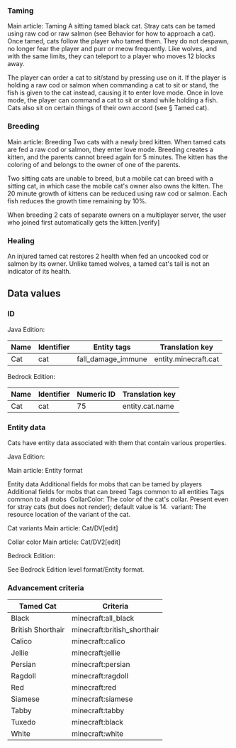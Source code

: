 ### Taming
Main article: Taming
A sitting tamed black cat.
Stray cats can be tamed using raw cod or raw salmon (see Behavior for how to approach a cat). Once tamed, cats follow the player who tamed them. They do not despawn, no longer fear the player and purr or meow frequently. Like wolves, and with the same limits, they can teleport to a player who moves 12 blocks away.

The player can order a cat to sit/stand by pressing use on it. If the player is holding a raw cod or salmon when commanding a cat to sit or stand, the fish is given to the cat instead, causing it to enter love mode. Once in love mode, the player can command a cat to sit or stand while holding a fish. Cats also sit on certain things of their own accord (see § Tamed cat).

### Breeding
Main article: Breeding
Two cats with a newly bred kitten.
When tamed cats are fed a raw cod or salmon, they enter love mode. Breeding creates a kitten, and the parents cannot breed again for 5 minutes. The kitten has the coloring of and belongs to the owner of one of the parents. 

Two sitting cats are unable to breed, but a mobile cat can breed with a sitting cat, in which case the mobile cat's owner also owns the kitten.
The 20 minute growth of kittens can be reduced using raw cod or salmon. Each fish reduces the growth time remaining by 10%.

When breeding 2 cats of separate owners on a multiplayer server, the user who joined first automatically gets the kitten.[verify]

### Healing
An injured tamed cat restores 2 health when fed an uncooked cod or salmon by its owner. Unlike tamed wolves, a tamed cat's tail is not an indicator of its health.

## Data values
### ID
Java Edition:

| Name | Identifier | Entity tags        | Translation key      |
|------|------------|--------------------|----------------------|
| Cat  | cat        | fall_damage_immune | entity.minecraft.cat |

Bedrock Edition:

| Name | Identifier | Numeric ID | Translation key |
|------|------------|------------|-----------------|
| Cat  | cat        | 75         | entity.cat.name |

### Entity data
Cats have entity data associated with them that contain various properties.

Java Edition:

Main article: Entity format

 Entity data
Additional fields for mobs that can be tamed by players
Additional fields for mobs that can breed
Tags common to all entities
Tags common to all mobs
 CollarColor: The color of the cat's collar. Present even for stray cats (but does not render); default value is 14.
 variant: The resource location of the variant of the cat.


Cat variants
Main article: Cat/DV[edit]


Collar color
Main article: Cat/DV2[edit]

Bedrock Edition:

See Bedrock Edition level format/Entity format.
### Advancement criteria
| Tamed Cat         | Criteria                    |
|-------------------|-----------------------------|
| Black             | minecraft:all_black         |
| British Shorthair | minecraft:british_shorthair |
| Calico            | minecraft:calico            |
| Jellie            | minecraft:jellie            |
| Persian           | minecraft:persian           |
| Ragdoll           | minecraft:ragdoll           |
| Red               | minecraft:red               |
| Siamese           | minecraft:siamese           |
| Tabby             | minecraft:tabby             |
| Tuxedo            | minecraft:black             |
| White             | minecraft:white             |


